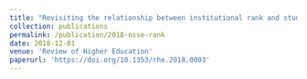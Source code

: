 ```yaml
---
title: "Revisiting the relationship between institutional rank and student engagement"
collection: publications
permalink: /publication/2018-nsse-rank
date: 2018-12-01
venue: 'Review of Higher Education'
paperurl: 'https://doi.org/10.1353/rhe.2018.0003'
---
```


